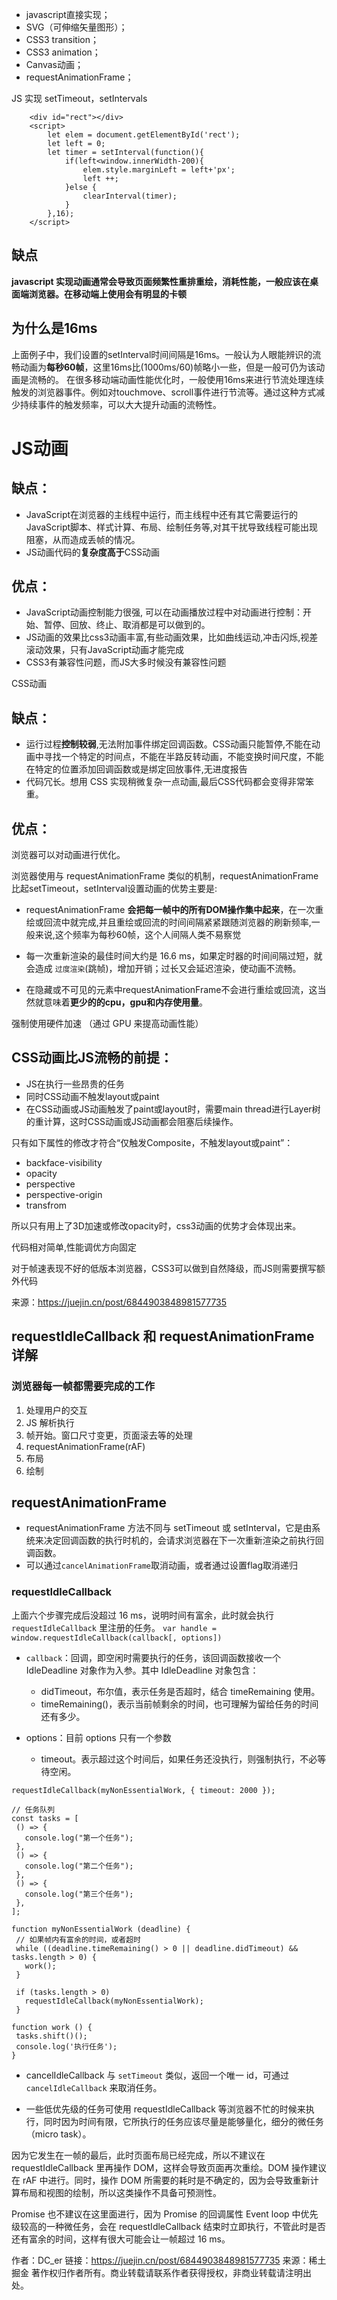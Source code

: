 - javascript直接实现；
- SVG（可伸缩矢量图形）；
- CSS3 transition；
- CSS3 animation；
- Canvas动画；
- requestAnimationFrame；

JS 实现 setTimeout，setIntervals
```
    <div id="rect"></div>
    <script>
        let elem = document.getElementById('rect');
        let left = 0;
        let timer = setInterval(function(){
            if(left<window.innerWidth-200){
                elem.style.marginLeft = left+'px';
                left ++;
            }else {
                clearInterval(timer);
            }
        },16);
    </script>
```
## 缺点
**javascript 实现动画通常会导致页面频繁性重排重绘，消耗性能，一般应该在桌面端浏览器。在移动端上使用会有明显的卡顿**
## 为什么是16ms
上面例子中，我们设置的setInterval时间间隔是16ms。一般认为人眼能辨识的流畅动画为**每秒60帧**，这里16ms比(1000ms/60)帧略小一些，但是一般可仍为该动画是流畅的。 
在很多移动端动画性能优化时，一般使用16ms来进行节流处理连续触发的浏览器事件。例如对touchmove、scroll事件进行节流等。通过这种方式减少持续事件的触发频率，可以大大提升动画的流畅性。

# JS动画
## 缺点：
- JavaScript在浏览器的主线程中运行，而主线程中还有其它需要运行的JavaScript脚本、样式计算、布局、绘制任务等,对其干扰导致线程可能出现阻塞，从而造成丢帧的情况。
- JS动画代码的**复杂度高于**CSS动画

## 优点：

- JavaScript动画控制能力很强, 可以在动画播放过程中对动画进行控制：开始、暂停、回放、终止、取消都是可以做到的。
- JS动画的效果比css3动画丰富,有些动画效果，比如曲线运动,冲击闪烁,视差滚动效果，只有JavaScript动画才能完成
- CSS3有兼容性问题，而JS大多时候没有兼容性问题

CSS动画

## 缺点：

- 运行过程**控制较弱**,无法附加事件绑定回调函数。CSS动画只能暂停,不能在动画中寻找一个特定的时间点，不能在半路反转动画，不能变换时间尺度，不能在特定的位置添加回调函数或是绑定回放事件,无进度报告
- 代码冗长。想用 CSS 实现稍微复杂一点动画,最后CSS代码都会变得非常笨重。

## 优点：
浏览器可以对动画进行优化。

浏览器使用与 requestAnimationFrame 类似的机制，requestAnimationFrame比起setTimeout，setInterval设置动画的优势主要是:
- requestAnimationFrame **会把每一帧中的所有DOM操作集中起来**，在一次重绘或回流中就完成,并且重绘或回流的时间间隔紧紧跟随浏览器的刷新频率,一般来说,这个频率为每秒60帧，这个人间隔人类不易察觉
- 每一次重新渲染的最佳时间大约是 16.6 ms，如果定时器的时间间隔过短，就会造成 ```过度渲染```(跳帧)，增加开销；过长又会延迟渲染，使动画不流畅。

- 在隐藏或不可见的元素中requestAnimationFrame不会进行重绘或回流，这当然就意味着**更少的的cpu，gpu和内存使用量**。

强制使用硬件加速 （通过 GPU 来提高动画性能）

## CSS动画比JS流畅的前提：

- JS在执行一些昂贵的任务
- 同时CSS动画不触发layout或paint
- 在CSS动画或JS动画触发了paint或layout时，需要main thread进行Layer树的重计算，这时CSS动画或JS动画都会阻塞后续操作。

只有如下属性的修改才符合“仅触发Composite，不触发layout或paint”：

- backface-visibility
- opacity
- perspective
- perspective-origin
- transfrom

所以只有用上了3D加速或修改opacity时，css3动画的优势才会体现出来。

代码相对简单,性能调优方向固定

对于帧速表现不好的低版本浏览器，CSS3可以做到自然降级，而JS则需要撰写额外代码


来源：https://juejin.cn/post/6844903848981577735

## requestIdleCallback 和 requestAnimationFrame 详解
### 浏览器每一帧都需要完成的工作
1. 处理用户的交互
2. JS 解析执行
3. 帧开始。窗口尺寸变更，页面滚去等的处理
4. requestAnimationFrame(rAF)
5. 布局
6. 绘制

## requestAnimationFrame

- requestAnimationFrame 方法不同与 setTimeout 或 setInterval，它是由系统来决定回调函数的执行时机的，会请求浏览器在下一次重新渲染之前执行回调函数。
- 可以通过```cancelAnimationFrame```取消动画，或者通过设置flag取消递归


### requestIdleCallback

上面六个步骤完成后没超过 16 ms，说明时间有富余，此时就会执行 ```requestIdleCallback``` 里注册的任务。
```var handle = window.requestIdleCallback(callback[, options])```
- ```callback```：回调，即空闲时需要执行的任务，该回调函数接收一个 IdleDeadline 对象作为入参。其中 IdleDeadline 对象包含：
    - didTimeout，布尔值，表示任务是否超时，结合 timeRemaining 使用。
    - timeRemaining()，表示当前帧剩余的时间，也可理解为留给任务的时间还有多少。

- options：目前 options 只有一个参数
    - timeout。表示超过这个时间后，如果任务还没执行，则强制执行，不必等待空闲。

```
requestIdleCallback(myNonEssentialWork, { timeout: 2000 });
​
// 任务队列
const tasks = [
 () => {
   console.log("第一个任务");
 },
 () => {
   console.log("第二个任务");
 },
 () => {
   console.log("第三个任务");
 },
];
​
function myNonEssentialWork (deadline) {
 // 如果帧内有富余的时间，或者超时
 while ((deadline.timeRemaining() > 0 || deadline.didTimeout) && tasks.length > 0) {
   work();
 }
​
 if (tasks.length > 0)
   requestIdleCallback(myNonEssentialWork);
 }
​
function work () {
 tasks.shift()();
 console.log('执行任务');
}
```


- cancelIdleCallback
与 ```setTimeout``` 类似，返回一个唯一 id，可通过 ```cancelIdleCallback``` 来取消任务。

- 一些低优先级的任务可使用 requestIdleCallback 等浏览器不忙的时候来执行，同时因为时间有限，它所执行的任务应该尽量是能够量化，细分的微任务（micro task）。

因为它发生在一帧的最后，此时页面布局已经完成，所以不建议在 requestIdleCallback 里再操作 DOM，这样会导致页面再次重绘。DOM 操作建议在 rAF 中进行。同时，操作 DOM 所需要的耗时是不确定的，因为会导致重新计算布局和视图的绘制，所以这类操作不具备可预测性。

Promise 也不建议在这里面进行，因为 Promise 的回调属性 Event loop 中优先级较高的一种微任务，会在 requestIdleCallback 结束时立即执行，不管此时是否还有富余的时间，这样有很大可能会让一帧超过 16 ms。

作者：DC_er
链接：https://juejin.cn/post/6844903848981577735
来源：稀土掘金
著作权归作者所有。商业转载请联系作者获得授权，非商业转载请注明出处。
